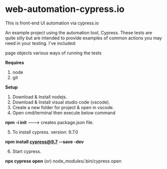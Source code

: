 # web-automation-cypress.io
This is front-end UI automation via cypress.io

An example project using the automation tool, Cypress. These tests are quite silly but are intended to provide examples of common actions you may need in your testing. I've included:

page objects
various ways of running the tests

**Requires**

1. node
2. git

**Setup**

1. Download & Install nodejs.
2. Download & Install visual studio code (vscode).
3. Create a new folder for project & open in vscode.
4. Open cmd/terminal then execute below command

  **npm -i init**  ---> creates package.json file.

5. To install cypress.
   version: 9.7.0

  **npm install cypress@9.7 --save -dev** 

6. Start cypress.

  **npx cypress open** (or) node_modules/.bin/cypress open
